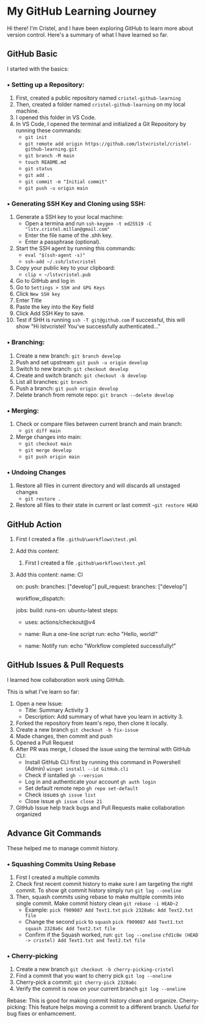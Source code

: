 # My GitHub Learning Journey

Hi there! I'm Cristel, and I have been exploring GitHub to learn more about version control. Here's a summary of what I have learned so far.

## GitHub Basic

I started with the basics:

### • Setting up a Repository:

1. First, created a public repository named `cristel-github-learning`
2. Then, created a folder named `cristel-github-learning` on my local machine.
3. I opened this folder in VS Code.
4. In VS Code, I opened the terminal and initialized a Git Repository by running these commands:
   - `git init`
   - `git remote add origin https://github.com/lstvcristel/cristel-github-learning.git`
   - `git branch -M main`
   - `touch README.md`
   - `git status`
   - `git add .`
   - `git commit -m "Initial commit"`
   - `git push -u origin main`

### • Generating SSH Key and Cloning using SSH:

1. Generate a SSH key to your local machine:
   - Open a termina and run `ssh-keygen -t ed25519 -C "lstv.cristel.millan@gmail.com"`
   - Enter the file name of the .shh key.
   - Enter a passphrase (optional).
2. Start the SSH agent by running this commands:
   - `eval "$(ssh-agent -s)"`
   - `ssh-add ~/.ssh/lstvcristel`
3. Copy your public key to your clipboard:
   - `clip < ~/lstvcristel.pub`
4. Go to GitHub and log in
5. Go to `Settings > SSH and GPG Keys`
6. Click `New SSH key`
7. Enter Title
8. Paste the key into the Key field
9. Click Add SSH Key to save.
10. Test if SHH is running `ssh -T git@github.com` if successful, this will show "Hi lstvcristel! You've successfully authenticated..."

### • Branching:

1. Create a new branch: `git branch develop`
2. Push and set upstream: `git push -u origin develop`
3. Switch to new branch: `git checkout develop`
4. Create and switch branch: `git checkout -b develop`
5. List all branches: `git branch`
6. Push a branch: `git push origin develop`
7. Delete branch from remote repo: `git branch --delete develop`

### • Merging:

1. Check or compare files between current branch and main branch:
   - `git diff main`
2. Merge changes into main:
   - `git checkout main`
   - `git merge develop`
   - `git push origin main`

### • Undoing Changes

1. Restore all files in current directory and will discards all unstaged changes
   - `git restore .`
2. Restore all files to their state in current or last commit
   -`git restore HEAD`

## GitHub Action

1. First I created a file `.github\workflows\test.yml`
2. Add this content:

   1. First I created a file `.github\workflows\test.yml`
3. Add this content:
   name: CI

   on:
   push:
   branches: ["develop"]
   pull_request:
   branches: ["develop"]

   workflow_dispatch:

   jobs:
   build:
   runs-on: ubuntu-latest
   steps:
   - uses: actions/checkout@v4

   - name: Run a one-line script
   run: echo "Hello, world!"

   - name: Notify
   run: echo "Workflow completed successfully!"

## GitHub Issues & Pull Requests

I learned how collaboration work using GitHub.

This is what I've learn so far:

1. Open a new Issue:
   - Title: Summary Activity 3
   - Description: Add summary of what have you learn in activity 3.
2. Forked the repository from team's repo, then clone it locally.
3. Create a new branch `git checkout -b fix-issue`
4. Made changes, then commit and push
5. Opened a Pull Request
6. After PR was merge, I closed the issue using the terminal with GitHub CLI:
   - Install GitHub CLI first by running this command in Powershell (Admin) `winget install --id GitHub.cli`
   - Check if isntalled `gh --version`
   - Log in and authenticate your account `gh auth login`
   - Set default remote repo `gh repo set-default`
   - Check issues `gh issue list`
   - Close issue `gh issue close 21`
7. GitHub Issue help track bugs and Pull Requests make collaboration organized

## Advance Git Commands

These helped me to manage commit history.

### • Squashing Commits Using Rebase

1. First I created a multiple commits
2. Check first recent commit history to make sure I am targeting the right commit. To show git commit history simply run `git log --oneline`
3. Then, squash commits using rebase to make multiple commits into single commit. Make commit history clean `git rebase -i HEAD~2`
     - Example:
            `pick f909087 Add Text1.txt`
            `pick 2328a6c Add Text2.txt file`
     - Change the second `pick` to `squash`
            `pick f909087 Add Text1.txt`
            `squash 2328a6c Add Text2.txt file`
     - Confirm if the Squash worked, run: `git log --oneline`
            `cfd1c8e (HEAD -> cristel) Add Text1.txt and Text2.txt file`

### • Cherry-picking
1. Create a new branch `git checkout -b cherry-picking-cristel`
2. Find a commit that you want to cherry pick `git log --oneline`
3. Cherry-pick a commit: `git cherry-pick 2328a6c`
4. Verify the commit is now on your current branch `git log --oneline`

Rebase: This is good for making commit history clean and organize.
Cherry-picking: This feature helps moving a commit to a different branch. Useful for bug fixes or enhamcement.

